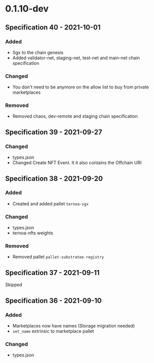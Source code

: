 # 0.1.10-dev

## Specification 40 - 2021-10-01
### Added
- Sgx to the chain genesis
- Added validator-net, staging-net, test-net and main-net chain specification
### Changed
- You don't need to be anymore on the allow list to buy from private marketplaces
### Removed
- Removed chaos, dev-remote and staging chain specification

## Specification 39 - 2021-09-27
### Changed
- types.json
- Changed Create NFT Event. It it also contains the Offchain URI

## Specification 38 - 2021-09-20
### Added
- Created and added pallet `ternoa-sgx`
### Changed
- types.json
- ternoa-nfts weights
### Removed
- Removed pallet `pallet-substratee-registry`

## Specification 37 - 2021-09-11
Skipped

## Specification 36 - 2021-09-10
### Added
- Marketplaces now have names (Storage migration needed)
- `set_name` extrinsic to marketplace pallet
### Changed
- types.json